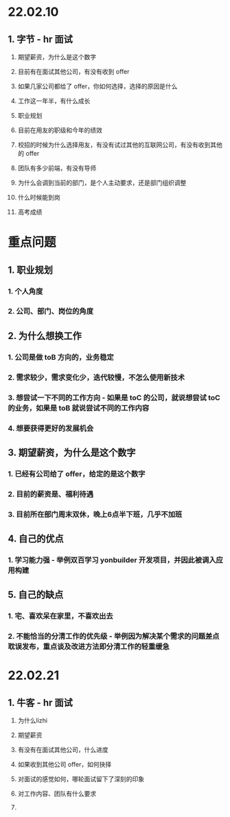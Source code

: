 # 22.02.10

## 1. 字节 - hr 面试

1. 期望薪资，为什么是这个数字

2. 目前有在面试其他公司，有没有收到 offer

3. 如果几家公司都给了 offer，你如何选择，选择的原因是什么

4. 工作这一年半，有什么成长

5. 职业规划

6. 目前在用友的职级和今年的绩效

7. 校招的时候为什么选择用友，有没有试过其他的互联网公司，有没有收到其他的 offer

8. 团队有多少前端，有没有导师

9. 为什么会调到当前的部门，是个人主动要求，还是部门组织调整

10. 什么时候能到岗

11. 高考成绩

# 重点问题

## 1. 职业规划

### 1. 个人角度

### 2. 公司、部门、岗位的角度

## 2. 为什么想换工作

### 1. 公司是做 toB 方向的，业务稳定

### 2. 需求较少，需求变化少，迭代较慢，不怎么使用新技术

### 3. 想尝试一下不同的工作方向 - 如果是 toC 的公司，就说想尝试 toC 的业务，如果是 toB 就说尝试不同的工作内容

### 4. 想要获得更好的发展机会

## 3. 期望薪资，为什么是这个数字

### 1. 已经有公司给了 offer，给定的是这个数字

### 2. 目前的薪资是、福利待遇

### 3. 目前所在部门周末双休，晚上6点半下班，几乎不加班

## 4. 自己的优点

### 1. 学习能力强 - 举例双百学习 yonbuilder 开发项目，并因此被调入应用构建

## 5. 自己的缺点

### 1. 宅、喜欢呆在家里，不喜欢出去

### 2. 不能恰当的分清工作的优先级 - 举例因为解决某个需求的问题差点耽误发布，重点谈及改进方法即分清工作的轻重缓急

# 22.02.21

## 1. 牛客 - hr 面试

1. 为什么lizhi

2. 期望薪资

3. 有没有在面试其他公司，什么进度

4. 如果收到其他公司 offer，如何抉择

5. 对面试的感觉如何，哪轮面试留下了深刻的印象

6. 对工作内容、团队有什么要求

7. 